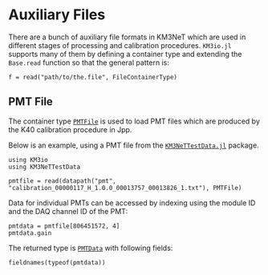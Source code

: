 # Auxiliary Files

There are a bunch of auxiliary file formats in KM3NeT which are used in
different stages of processing and calibration procedures. `KM3io.jl`
supports many of them by defining a container type and extending the
`Base.read` function so that the general pattern is:

```
f = read("path/to/the.file", FileContainerType)
```


## PMT File

The container type [`PMTFile`](@ref) is used to load PMT files which are produced
by the K40 calibration procedure in Jpp.

Below is an example, using a PMT file from the
[`KM3NeTTestData.jl`](https://git.km3net.de/km3py/km3net-testdata) package.

```@example 1
using KM3io
using KM3NeTTestData

pmtfile = read(datapath("pmt", "calibration_00000117_H_1.0.0_00013757_00013826_1.txt"), PMTFile)
```

Data for individual PMTs can be accessed by indexing using the module ID and the DAQ channel ID of the PMT:

```@example 1
pmtdata = pmtfile[806451572, 4]
pmtdata.gain
```

The returned type is [`PMTData`](@ref) with following fields:

```@example 1
fieldnames(typeof(pmtdata))
```
